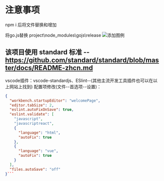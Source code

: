 # 注意事项

npm i 后将文件替换和增加


将go.js替换 project\node_modules\gojs\release
![添加图例](https://ooo.0o0.ooo/2017/06/14/5940e8f302bb3.png)


## 该项目使用 standard 标准 --https://github.com/standard/standard/blob/master/docs/README-zhcn.md

vscode插件：vscode-standardjs、ESlint--(其他主流开发工具插件也可以在以上网站上找到)
配置项修改(文件--首选项--设置)：
```json
{
  "workbench.startupEditor": "welcomePage",
  "editor.tabSize": 2,
  "eslint.autoFixOnSave": true,
  "eslint.validate": [
    "javascript",
    "javascriptreact",
    {
      "language": "html",
      "autoFix": true
    },
    {
      "language": "vue",
      "autoFix": true
    }
  ],
  "files.autoSave": "off"
}```